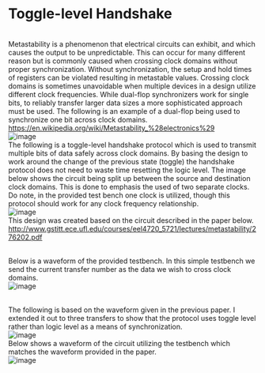 # Toggle-level Handshake

<br>Metastability is a phenomenon that electrical circuits can exhibit, and which causes the output to be unpredictable. This can occur for many different reason but is commonly caused when crossing clock domains without proper synchronization. Without synchronization, the setup and hold times of registers can be violated resulting in metastable values. Crossing clock domains is sometimes unavoidable when multiple devices in a design utilize different clock frequencies. While dual-flop synchronizers work for single bits, to reliably transfer larger data sizes a more sophisticated approach must be used. The following is an example of a dual-flop being used to synchronize one bit across clock domains. https://en.wikipedia.org/wiki/Metastability_%28electronics%29 <br/>
![image](https://user-images.githubusercontent.com/30327564/207465174-ab7f08d2-ad39-42b1-97c8-b722c975471e.png)
<br>The following is a toggle-level handshake protocol which is used to transmit multiple bits of data safely across clock domains. By basing the design to work around the change of the previous state (toggle) the handshake protocol does not need to waste time resetting the logic level. The image below shows the circuit being split up between the source and destination clock domains. This is done to emphasis the used of two separate clocks. Do note, in the provided test bench one clock is utilized, though this protocol should work for any clock frequency relationship.<br />
![image](https://user-images.githubusercontent.com/30327564/207420060-4d6913ec-c797-4edf-8612-0dcf48dbc16e.png)
<br>This design was created based on the circuit described in the paper below.<br />
http://www.gstitt.ece.ufl.edu/courses/eel4720_5721/lectures/metastability/276202.pdf

<br>Below is a waveform of the provided testbench. In this simple testbench we send the current transfer number as the data we wish to cross clock domains.<br />
![image](https://user-images.githubusercontent.com/30327564/207421357-01d4a4bc-b5be-43e9-a88b-9765a5e54e42.png)

<br>The following is based on the waveform given in the previous paper. I extended it out to three transfers to show that the protocol uses toggle level rather than logic level as a means of synchronization.<br />
![image](https://user-images.githubusercontent.com/30327564/207425691-566908f0-ecc0-4579-80ba-a2d0df85b4a2.png)
<br>Below shows a waveform of the circuit utilizing the testbench which matches the waveform provided in the paper.<br/>
![image](https://user-images.githubusercontent.com/30327564/207424070-8606abf3-5eac-427e-a620-f5cabb9b607e.png)



